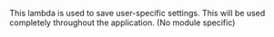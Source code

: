 This lambda is used to save user-specific settings. 
This will be used completely throughout the application. (No module specific)